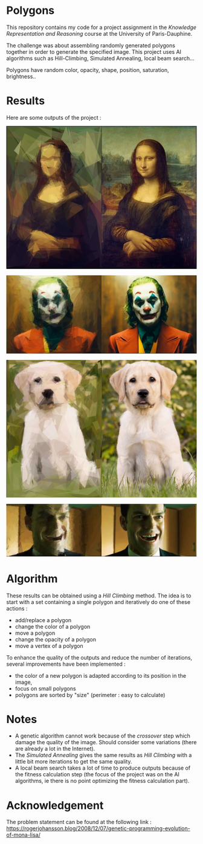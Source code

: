 # Polygons 

This repository contains my code for a project assignment in the *Knowledge Representation and Reasoning* course at the University of Paris-Dauphine.

The challenge was about assembling randomly generated polygons together 
in order to generate the specified image. This project uses AI algorithms 
such as Hill-Climbing, Simulated Annealing, local beam search...

Polygons have random color, opacity, shape, position, saturation, brightness..

# Results

Here are some outputs of the project :

![Mona Lisa](./src/main/resources/results/hill_climbing_300p_monaLisa200_f031_i70000.png "Mona Lisa")

![Joker](./src/main/resources/results/hill_climbing_500p_joker_f017_i60000.png "The Joker")

![Puppy](./src/main/resources/results/hill_climbing_500p_puppy_f014_i60000.png "Puppy")

![Smith](./src/main/resources/results/hill_climbing_500p_smith_f022_i60000.png "Smith")

# Algorithm

These results can be obtained using a *Hill Climbing* method.
The idea is to start with a set containing a single polygon 
and iteratively do one of these actions :
* add/replace a polygon
* change the color of a polygon
* move a polygon
* change the opacity of a polygon
* move a vertex of a polygon

To enhance the quality of the outputs and reduce the number of iterations, 
several improvements have been implemented : 
* the color of a new polygon is adapted according to its position in the image,
* focus on small polygons
* polygons are sorted by "size" (perimeter : easy to calculate)

# Notes

* A genetic algorithm cannot work because of the *crossover* step 
which damage the quality of the image. Should consider some variations (there are already a lot in the Internet).
* The *Simulated Annealing* gives the same results as *Hill Climbing* with a little bit more iterations to get the same quality.
* A local beam search takes a lot of time to produce outputs because of 
the fitness calculation step (the focus of the project was on the AI algorithms, ie there is no point optimizing the fitness calculation part).

# Acknowledgement
The problem statement can be found at the following link : https://rogerjohansson.blog/2008/12/07/genetic-programming-evolution-of-mona-lisa/


